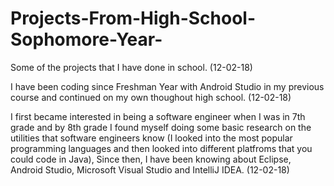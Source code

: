 # Projects-From-High-School-Sophomore-Year-
Some of the projects that I have done in school. (12-02-18)

I have been coding since Freshman Year with Android Studio in my previous course and continued on my own thoughout high school. 
(12-02-18)

I first became interested in being a software engineer when I was in 7th grade and by 8th grade I found myself 
doing some basic research on the utilities that software engineers know (I looked into the most popular programming languages and then looked into different platfroms that you could code in Java), Since then, I have been knowing about Eclipse, Android Studio, Microsoft Visual Studio and IntelliJ IDEA. (12-02-18)
